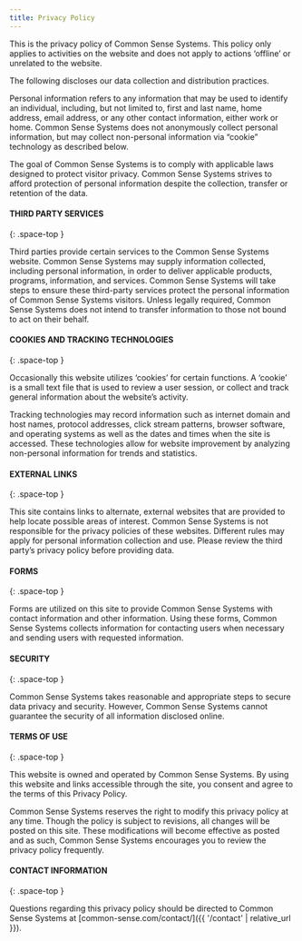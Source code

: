```yaml
---
title: Privacy Policy
---
```


This is the privacy policy of Common Sense Systems. This policy only applies to activities on the website and does not apply to actions ‘offline’ or unrelated to the website.

The following discloses our data collection and distribution practices.

Personal information refers to any information that may be used to identify an individual, including, but not limited to, first and last name, home address, email address, or any other contact information, either work or home. Common Sense Systems does not anonymously collect personal information, but may collect non-personal information via “cookie” technology as described below.

The goal of Common Sense Systems is to comply with applicable laws designed to protect visitor privacy. Common Sense Systems strives to afford protection of personal information despite the collection, transfer or retention of the data.

#### THIRD PARTY SERVICES
{: .space-top }

Third parties provide certain services to the Common Sense Systems website. Common Sense Systems may supply information collected, including personal information, in order to deliver applicable products, programs, information, and services. Common Sense Systems will take steps to ensure these third-party services protect the personal information of Common Sense Systems visitors. Unless legally required, Common Sense Systems does not intend to transfer information to those not bound to act on their behalf.

#### COOKIES AND TRACKING TECHNOLOGIES
{: .space-top }

Occasionally this website utilizes ‘cookies’ for certain functions. A ‘cookie’ is a small text file that is used to review a user session, or collect and track general information about the website’s activity.

Tracking technologies may record information such as internet domain and host names, protocol addresses, click stream patterns, browser software, and operating systems as well as the dates and times when the site is accessed. These technologies allow for website improvement by analyzing non-personal information for trends and statistics.

#### EXTERNAL LINKS
{: .space-top }

This site contains links to alternate, external websites that are provided to help locate possible areas of interest. Common Sense Systems is not responsible for the privacy policies of these websites. Different rules may apply for personal information collection and use. Please review the third party’s privacy policy before providing data.

#### FORMS
{: .space-top }

Forms are utilized on this site to provide Common Sense Systems with contact information and other information. Using these forms, Common Sense Systems collects information for contacting users when necessary and sending users with requested information.

#### SECURITY
{: .space-top }

Common Sense Systems takes reasonable and appropriate steps to secure data privacy and security. However, Common Sense Systems cannot guarantee the security of all information disclosed online.

#### TERMS OF USE
{: .space-top }

This website is owned and operated by Common Sense Systems. By using this website and links accessible through the site, you consent and agree to the terms of this Privacy Policy.

Common Sense Systems reserves the right to modify this privacy policy at any time. Though the policy is subject to revisions, all changes will be posted on this site. These modifications will become effective as posted and as such, Common Sense Systems encourages you to review the privacy policy frequently.

#### CONTACT INFORMATION
{: .space-top }

Questions regarding this privacy policy should be directed to Common Sense Systems at [common-sense.com/contact/]({{ '/contact' | relative_url }}).